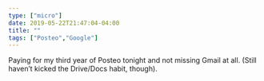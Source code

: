 ```yaml
---
type: ["micro"]
date: 2019-05-22T21:47:04-04:00
title: ""
tags: ["Posteo","Google"]
---
```

Paying for my third year of Posteo tonight and not missing Gmail at all. (Still haven’t kicked the Drive/Docs habit, though).
